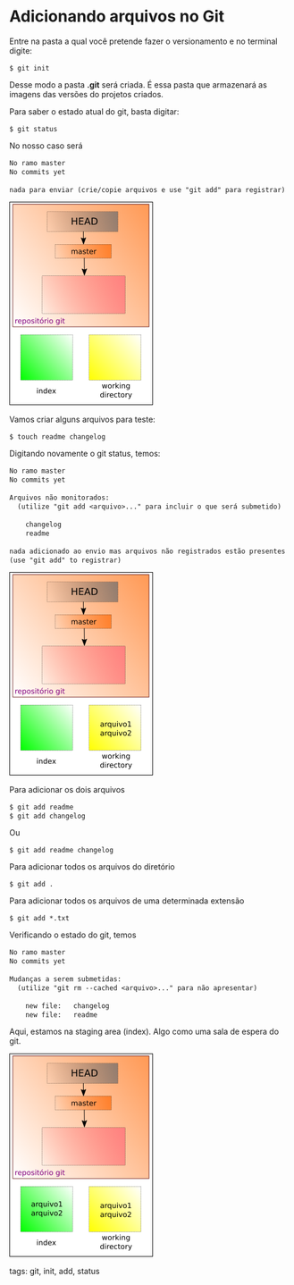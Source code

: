 # Adicionando arquivos no Git

Entre na pasta a qual você pretende fazer o versionamento e no terminal digite:
```
$ git init
```
Desse modo a pasta **.git** será criada. É essa pasta que armazenará as imagens das versões do projetos criados.

Para saber o estado atual do git, basta digitar:
```
$ git status
```
No nosso caso será
```
No ramo master
No commits yet

nada para enviar (crie/copie arquivos e use "git add" para registrar)
```

![fluxo inicial do git](./img/fluxoGit1.png)

Vamos criar alguns arquivos para teste:
```
$ touch readme changelog
```
Digitando novamente o git status, temos:
```
No ramo master
No commits yet

Arquivos não monitorados:
  (utilize "git add <arquivo>..." para incluir o que será submetido)

	changelog
	readme

nada adicionado ao envio mas arquivos não registrados estão presentes (use "git add" to registrar)
```

![working directory com dois arquivos](./img/fluxoGit2.png)

Para adicionar os dois arquivos
```
$ git add readme
$ git add changelog
```
Ou
```
$ git add readme changelog
```

Para adicionar todos os arquivos do diretório
```
$ git add .
```

Para adicionar todos os arquivos de uma determinada extensão
```
$ git add *.txt
```

Verificando o estado do git, temos
```
No ramo master
No commits yet

Mudanças a serem submetidas:
  (utilize "git rm --cached <arquivo>..." para não apresentar)

	new file:   changelog
	new file:   readme
```
Aqui, estamos na staging area (index). Algo como uma sala de espera do git.

![arquivos no index](./img/fluxoGit3.png)

tags: git, init, add, status
